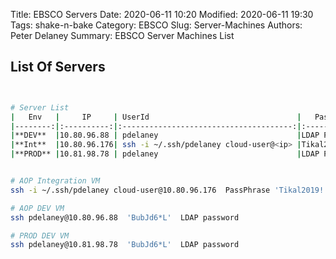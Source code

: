Title:  EBSCO Servers
Date: 2020-06-11 10:20
Modified: 2020-06-11 19:30
Tags: shake-n-bake
Category: EBSCO
Slug: Server-Machines
Authors: Peter Delaney 
Summary: EBSCO Server Machines List



## List Of Servers
```bash


# Server List
|   Env   |     IP     | UserId                                 |   Password  |
|--------:|:----------:|:--------------------------------------:|:-----------:|
|**DEV**  |10.80.96.88 | pdelaney                               |LDAP Password|
|**Int**  |10.80.96.176| ssh -i ~/.ssh/pdelaney cloud-user@<ip> |Tikal2019!   |
|**PROD** |10.81.98.78 | pdelaney                               |LDAP Password|


# AOP Integration VM
ssh -i ~/.ssh/pdelaney cloud-user@10.80.96.176  PassPhrase 'Tikal2019!'

# AOP DEV VM
ssh pdelaney@10.80.96.88  'BubJd6*L'  LDAP password

# PROD DEV VM
ssh pdelaney@10.81.98.78  'BubJd6*L'  LDAP password


```

